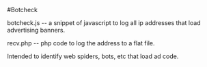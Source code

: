 #Botcheck

botcheck.js -- a snippet of javascript to log all ip addresses that load advertising banners.

recv.php -- php code to log the address to a flat file.


Intended to identify web spiders, bots, etc that load ad code.



